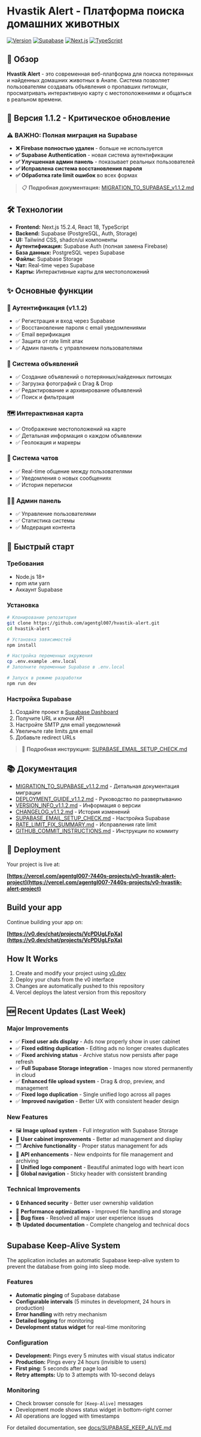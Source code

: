 # Hvastik Alert - Платформа поиска домашних животных

[![Version](https://img.shields.io/badge/version-1.1.2-blue.svg)](https://github.com/agentgl007/hvastik-alert)
[![Supabase](https://img.shields.io/badge/Supabase-3ECF8E?style=flat&logo=supabase&logoColor=white)](https://supabase.com)
[![Next.js](https://img.shields.io/badge/Next.js-15.2.4-black?style=flat&logo=next.js)](https://nextjs.org)
[![TypeScript](https://img.shields.io/badge/TypeScript-5.0-blue?style=flat&logo=typescript)](https://www.typescriptlang.org)

## 🎯 Обзор

**Hvastik Alert** - это современная веб-платформа для поиска потерянных и найденных домашних животных в Анапе. Система позволяет пользователям создавать объявления о пропавших питомцах, просматривать интерактивную карту с местоположениями и общаться в реальном времени.

## 🚀 Версия 1.1.2 - Критическое обновление

### ⚠️ ВАЖНО: Полная миграция на Supabase
- **❌ Firebase полностью удален** - больше не используется
- **✅ Supabase Authentication** - новая система аутентификации
- **✅ Улучшенная админ панель** - показывает реальных пользователей
- **✅ Исправлена система восстановления пароля**
- **✅ Обработка rate limit ошибок** во всех формах

> 📋 **Подробная документация:** [MIGRATION_TO_SUPABASE_v1.1.2.md](./MIGRATION_TO_SUPABASE_v1.1.2.md)

## 🛠️ Технологии

- **Frontend:** Next.js 15.2.4, React 18, TypeScript
- **Backend:** Supabase (PostgreSQL, Auth, Storage)
- **UI:** Tailwind CSS, shadcn/ui компоненты
- **Аутентификация:** Supabase Auth (полная замена Firebase)
- **База данных:** PostgreSQL через Supabase
- **Файлы:** Supabase Storage
- **Чат:** Real-time через Supabase
- **Карты:** Интерактивные карты для местоположений

## ✨ Основные функции

### 🔐 Аутентификация (v1.1.2)
- ✅ Регистрация и вход через Supabase
- ✅ Восстановление пароля с email уведомлениями
- ✅ Email верификация
- ✅ Защита от rate limit атак
- ✅ Админ панель с управлением пользователями

### 📢 Система объявлений
- ✅ Создание объявлений о потерянных/найденных питомцах
- ✅ Загрузка фотографий с Drag & Drop
- ✅ Редактирование и архивирование объявлений
- ✅ Поиск и фильтрация

### 🗺️ Интерактивная карта
- ✅ Отображение местоположений на карте
- ✅ Детальная информация о каждом объявлении
- ✅ Геолокация и маркеры

### 💬 Система чатов
- ✅ Real-time общение между пользователями
- ✅ Уведомления о новых сообщениях
- ✅ История переписки

### 👨‍💼 Админ панель
- ✅ Управление пользователями
- ✅ Статистика системы
- ✅ Модерация контента

## 🚀 Быстрый старт

### Требования
- Node.js 18+
- npm или yarn
- Аккаунт Supabase

### Установка
```bash
# Клонирование репозитория
git clone https://github.com/agentgl007/hvastik-alert.git
cd hvastik-alert

# Установка зависимостей
npm install

# Настройка переменных окружения
cp .env.example .env.local
# Заполните переменные Supabase в .env.local

# Запуск в режиме разработки
npm run dev
```

### Настройка Supabase
1. Создайте проект в [Supabase Dashboard](https://supabase.com)
2. Получите URL и ключи API
3. Настройте SMTP для email уведомлений
4. Увеличьте rate limits для email
5. Добавьте redirect URLs

> 📖 **Подробная инструкция:** [SUPABASE_EMAIL_SETUP_CHECK.md](./SUPABASE_EMAIL_SETUP_CHECK.md)

## 📚 Документация

- [MIGRATION_TO_SUPABASE_v1.1.2.md](./MIGRATION_TO_SUPABASE_v1.1.2.md) - Детальная документация миграции
- [DEPLOYMENT_GUIDE_v1.1.2.md](./DEPLOYMENT_GUIDE_v1.1.2.md) - Руководство по развертыванию
- [VERSION_INFO_v1.1.2.md](./VERSION_INFO_v1.1.2.md) - Информация о версии
- [CHANGELOG_v1.1.2.md](./CHANGELOG_v1.1.2.md) - История изменений
- [SUPABASE_EMAIL_SETUP_CHECK.md](./SUPABASE_EMAIL_SETUP_CHECK.md) - Настройка Supabase
- [RATE_LIMIT_FIX_SUMMARY.md](./RATE_LIMIT_FIX_SUMMARY.md) - Исправления rate limit
- [GITHUB_COMMIT_INSTRUCTIONS.md](./GITHUB_COMMIT_INSTRUCTIONS.md) - Инструкции по коммиту

## 🎯 Deployment

Your project is live at:

**[https://vercel.com/agentgl007-7440s-projects/v0-hvastik-alert-project](https://vercel.com/agentgl007-7440s-projects/v0-hvastik-alert-project)**

## Build your app

Continue building your app on:

**[https://v0.dev/chat/projects/VcPDUgLFpXa](https://v0.dev/chat/projects/VcPDUgLFpXa)**

## How It Works

1. Create and modify your project using [v0.dev](https://v0.dev)
2. Deploy your chats from the v0 interface
3. Changes are automatically pushed to this repository
4. Vercel deploys the latest version from this repository

## 🆕 Recent Updates (Last Week)

### Major Improvements
- ✅ **Fixed user ads display** - Ads now properly show in user cabinet
- ✅ **Fixed editing duplication** - Editing ads no longer creates duplicates
- ✅ **Fixed archiving status** - Archive status now persists after page refresh
- ✅ **Full Supabase Storage integration** - Images now stored permanently in cloud
- ✅ **Enhanced file upload system** - Drag & drop, preview, and management
- ✅ **Fixed logo duplication** - Single unified logo across all pages
- ✅ **Improved navigation** - Better UX with consistent header design

### New Features
- 🖼️ **Image upload system** - Full integration with Supabase Storage
- 👤 **User cabinet improvements** - Better ad management and display
- 🗂️ **Archive functionality** - Proper status management for ads
- 🔧 **API enhancements** - New endpoints for file management and archiving
- 🎨 **Unified logo component** - Beautiful animated logo with heart icon
- 🧭 **Global navigation** - Sticky header with consistent branding

### Technical Improvements
- 🔒 **Enhanced security** - Better user ownership validation
- 🚀 **Performance optimizations** - Improved file handling and storage
- 🐛 **Bug fixes** - Resolved all major user experience issues
- 📚 **Updated documentation** - Complete changelog and technical docs

## Supabase Keep-Alive System

The application includes an automatic Supabase keep-alive system to prevent the database from going into sleep mode.

### Features
- **Automatic pinging** of Supabase database
- **Configurable intervals** (5 minutes in development, 24 hours in production)
- **Error handling** with retry mechanism
- **Detailed logging** for monitoring
- **Development status widget** for real-time monitoring

### Configuration
- **Development:** Pings every 5 minutes with visual status indicator
- **Production:** Pings every 24 hours (invisible to users)
- **First ping:** 5 seconds after page load
- **Retry attempts:** Up to 3 attempts with 10-second delays

### Monitoring
- Check browser console for `[Keep-Alive]` messages
- Development mode shows status widget in bottom-right corner
- All operations are logged with timestamps

For detailed documentation, see [docs/SUPABASE_KEEP_ALIVE.md](docs/SUPABASE_KEEP_ALIVE.md)